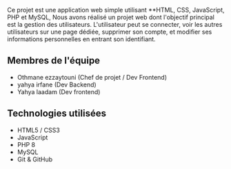 Ce projet est une application web simple utilisant **HTML, CSS, JavaScript, PHP et MySQL,
Nous avons réalisé un projet web dont l'objectif principal est la gestion des utilisateurs. L'utilisateur peut se connecter, voir les autres utilisateurs sur une page dédiée, supprimer son compte, et modifier ses informations personnelles en entrant son identifiant.


##  Membres de l'équipe

- Othmane ezzaytouni (Chef de projet / Dev Frontend)
- yahya irfane (Dev Backend)
- Yahya laadam (Dev frontend)

## Technologies utilisées

- HTML5 / CSS3
- JavaScript
- PHP 8
- MySQL
- Git & GitHub
